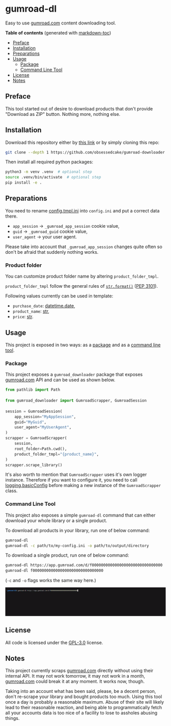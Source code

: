 # gumroad-dl

Easy to use [gumroad.com](gumroad.com) content downloading tool.

**Table of contents** (generated with [markdown-toc](http://ecotrust-canada.github.io/markdown-toc/))

- [Preface](#preface)
- [Installation](#installation)
- [Preparations](#preparations)
- [Usage](#usage)
  - [Package](#package)
  - [Command Line Tool](#command-line-tool)
- [License](#license)
- [Notes](#notes)

## Preface

This tool started out of desire to download products that don't provide "Download as ZIP" button.
Nothing more, nothing else.

## Installation

Download this repository either by [this link](archive/refs/heads/master.zip) or by simply cloning this repo:

```bash
git clone --depth 1 https://github.com/obsessedcake/gumroad-downloader.git
```

Then install all required python packages:

```bash
python3 -m venv .venv  # optional step
source .venv/bin/activate  # optional step
pip install -e .
```

## Preparations

You need to rename [config.tmpl.ini](config.tmpl.ini) into `config.ini` and put a correct data there.

- `app_session` -> `_gumroad_app_session` cookie value,
- `guid` -> `_gumroad_guid` cookie value,
- `user_agent` -> your user agent.

Please take into account that `_gumroad_app_session` changes quite often so don't be afraid that suddenly nothing works.

### Product folder

You can customize product folder name by altering `product_folder_tmpl`.

`product_folder_tmpl` follow the general rules of [`str.format()`](https://docs.python.org/3/library/string.html#format-string-syntax) ([PEP 3101](https://www.python.org/dev/peps/pep-3101/)).

Following values currently can be used in template:

- `purchase_date`: [datetime.date](https://docs.python.org/3/library/datetime.html#date-objects),
- `product_name`: [str](https://docs.python.org/3/library/stdtypes.html#text-sequence-type-str),
- `price`: [str](https://docs.python.org/3/library/stdtypes.html#text-sequence-type-str).

## Usage

This project is exposed in two ways: as a [package](#package) and as a [command line tool](#command-line-tool).

### Package

This project exposes a `gumroad_downloader` package that exposes [gumroad.com](gumroad.com) API and can be used as shown below.

```python
from pathlib import Path

from gumroad_downloader import GumroadScrapper, GumroadSession

session = GumroadSession(
    app_session="MyAppSession",
    guid="MyGuid",
    user_agent="MyUserAgent",
)
scrapper = GumroadScrapper(
    session,
    root_folder=Path.cwd(),
    product_folder_tmpl="{product_name}",
)
scrapper.scrape_library()
```

It's also worth to mention that `GumroadScrapper` uses it's own logger instance.
Therefore if you want to configure it, you need to call [logging.basicConfig](https://docs.python.org/3/library/logging.html#logging.basicConfig) before making a new instance of the `GumroadScrapper` class.

### Command Line Tool

This project also exposes a simple `gumroad-dl` command that can either download your whole library or a single product.

To download all products in your library, run one of below command:

```bash
gumroad-dl
gumroad-dl -c path/to/my-config.ini -o path/to/output/directory
```

To download a single product, run one of below command:

```bash
gumroad-dl https://app.gumroad.com/d/f0000000000000000000000000000000
gumroad-dl f0000000000000000000000000000000
```

(`-c` and `-o` flags works the same way here.)

![downloading](.imgs/downloading.gif)

## License

All code is licensed under the [GPL-3.0](https://www.gnu.org/licenses/gpl-3.0.txt) license.

## Notes

This project currently scraps [gumroad.com](gumroad.com) directly without using their internal API.
It may not work tomorrow, it may not work in a month, [gumroad.com](gumroad.com) could break it at any moment.
It works now, though.

Taking into an account what has been said, please, be a decent person, don't re-scrape your library and bought products too much.
Using this tool once a day is probably a reasonable maximum.
Abuse of their site will likely lead to their reasonable reaction, and being able to programmatically fetch all your accounts data is too nice of a facility to lose to assholes abusing things.
